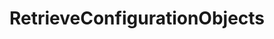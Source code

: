 <!--
SPDX-FileCopyrightText: Contributors to the Documentation project

SPDX-License-Identifier: Apache-2.0
-->

# RetrieveConfigurationObjects

